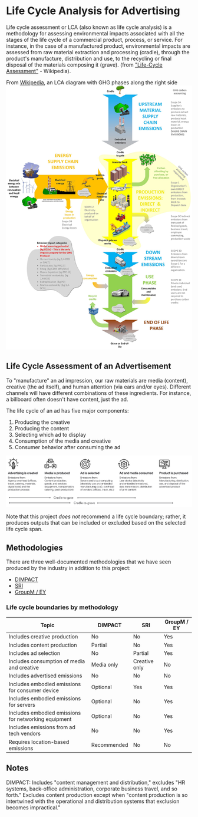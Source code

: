 # Life Cycle Analysis for Advertising

Life cycle assessment or LCA (also known as life cycle analysis) is a methodology for assessing environmental impacts associated with all the stages of the life cycle of a commercial product, process, or service. For instance, in the case of a manufactured product, environmental impacts are assessed from raw material extraction and processing (cradle), through the product's manufacture, distribution and use, to the recycling or final disposal of the materials composing it (grave). (from ["Life-Cycle Assessment"](https://en.wikipedia.org/wiki/Life-cycle_assessment) - Wikipedia).

From [Wikipedia](https://en.wikipedia.org/wiki/File:Life_cycle_analysis_and_GHG_carbon_accounting.jpg), an LCA diagram with GHG phases along the right side
![Example of an LCA with GHG emissions](images/lca_ghg.jpeg)

## Life Cycle Assessment of an Advertisement

To "manufacture" an ad impression, our raw materials are media (content), creative (the ad itself), and human attention (via ears and/or eyes). Different channels will have different combinations of these ingredients. For instance, a billboard often doesn't have content, just the ad.

The life cycle of an ad has five major components:

1. Producing the creative
2. Producing the content
3. Selecting which ad to display
4. Consumption of the media and creative
5. Consumer behavior after consuming the ad

![Lifecycle of an ad](images/lca_ad.png)

Note that this project *does not* recommend a life cycle boundary; rather, it produces outputs that can be included or excluded based on the selected life cycle span.

## Methodologies

There are three well-documented methodologies that we have seen produced by the industry in addition to this project:

- [DIMPACT](https://dimpact.org/methodology)
- [SRI](https://www.sri-france.org/wp-content/uploads/2021/11/SRI_Calculating-the-carbon-footprint_VF.pdf)
- [GroupM / EY](https://www.groupm.com/media-decarbonization-framework-groupm/)

### Life cycle boundaries by methodology

| Topic | DIMPACT | SRI | GroupM / EY
|---| --- | --- | ---
| Includes creative production | No | No | Yes
| Includes content production | Partial | No | Yes
| Includes ad selection | No | Partial | Yes
| Includes consumption of media and creative | Media only | Creative only | No
| Includes advertised emissions | No | No | No
| Includes embodied emissions for consumer device | Optional | Yes | Yes
| Includes embodied emissions for servers | Optional | No | Yes
| Includes embodied emissions for networking equipment | Optional | No | Yes
| Includes emissions from ad tech vendors | No | No | Yes
| Requires location-based emissions | Recommended | No | No


## Notes

DIMPACT: Includes "content management and distribution," excludes "HR systems, back-office administration, corporate business travel, and so forth." Excludes content production except when "content production is so intertwined with the operational and distribution systems that exclusion becomes impractical."
